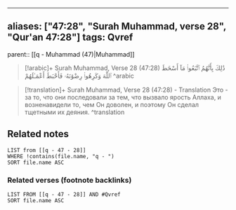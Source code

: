 
---
aliases: ["47:28", "Surah Muhammad, verse 28", "Qur'an 47:28"]
tags: Qvref
---

parent:: [[q - Muhammad (47)|Muhammad]]

> [!arabic]+ Surah Muhammad, Verse 28 (47:28)
> <span class="quran-arabic">ذَٰلِكَ بِأَنَّهُمُ ٱتَّبَعُوا۟ مَآ أَسْخَطَ ٱللَّهَ وَكَرِهُوا۟ رِضْوَٰنَهُۥ فَأَحْبَطَ أَعْمَـٰلَهُمْ</span>
^arabic

> [!translation]+ Surah Muhammad, Verse 28 (47:28) - Translation
> Это - за то, что они последовали за тем, что вызвало ярость Аллаха, и возненавидели то, чем Он доволен, и поэтому Он сделал тщетными их деяния.
^translation



## Related notes
```dataview
LIST from [[q - 47 - 28]]
WHERE !contains(file.name, "q - ")
SORT file.name ASC
```

### Related verses (footnote backlinks)
```dataview
LIST FROM [[q - 47 - 28]] AND #Qvref
SORT file.name ASC
```

